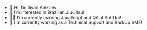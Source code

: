 - 👋 Hi, I’m Iliyan Aleksiev
- 🥋 I’m interested in Brazilian Jiu-Jitsu! 
- 🧑‍🎓 I’m currently learning JavaScript and QA at SoftUni!
- 🏢 I`m currently working as a Technical Support and BackUp SME!
